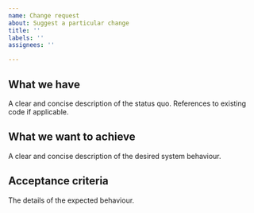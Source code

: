 ```yaml
---
name: Change request
about: Suggest a particular change
title: ''
labels: ''
assignees: ''

---
```


## What we have
A clear and concise description of the status quo. References to existing code if applicable.

## What we want to achieve
A clear and concise description of the desired system behaviour.

## Acceptance criteria
The details of the expected behaviour.
